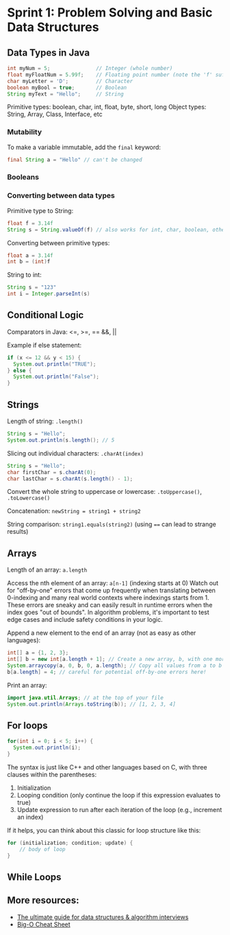 # Sprint 1: Problem Solving and Basic Data Structures

## Data Types in Java

```java
int myNum = 5;               // Integer (whole number)
float myFloatNum = 5.99f;    // Floating point number (note the 'f' suffix on the number itself)
char myLetter = 'D';         // Character
boolean myBool = true;       // Boolean
String myText = "Hello";     // String
```

Primitive types: boolean, char, int, float, byte, short, long
Object types: String, Array, Class, Interface, etc

### Mutability
To make a variable immutable, add the `final` keyword:
```java
final String a = "Hello" // can't be changed
```

### Booleans

### Converting between data types
Primitive type to String:
```java
float f = 3.14f
String s = String.valueOf(f) // also works for int, char, boolean, others
```

Converting between primitive types:
```java
float a = 3.14f
int b = (int)f
```

String to int:
```java
String s = "123"
int i = Integer.parseInt(s)
```


## Conditional Logic
Comparators in Java: <=, >=, ==
&&, ||

Example if else statement:
```java
if (x <= 12 && y < 15) {
  System.out.println("TRUE");
} else {
  System.out.println("False");
}
```

## Strings

Length of string: `.length()`
```java
String s = "Hello";
System.out.println(s.length(); // 5
```

Slicing out individual characters: `.charAt(index)`
```java
String s = "Hello";
char firstChar = s.charAt(0);
char lastChar = s.charAt(s.length() - 1);
```

Convert the whole string to uppercase or lowercase: `.toUppercase()`, `.toLowercase()`

Concatenation: `newString = string1 + string2`

String comparison: `string1.equals(string2)` (using `==` can lead to strange results)


## Arrays
Length of an array: `a.length`

Access the nth element of an array: `a[n-1]` (indexing starts at 0)
Watch out for "off-by-one" errors that come up frequently when translating between 0-indexing and many real world contexts where indexings starts from 1. These errors are sneaky and can easily result in runtime errors when the index goes "out of bounds". In algorithm problems, it's important to test edge cases and include safety conditions in your logic.

Append a new element to the end of an array (not as easy as other languages):
```java
int[] a = {1, 2, 3};
int[] b = new int[a.length + 1]; // Create a new array, b, with one more slot than a
System.arraycopy(a, 0, b, 0, a.length); // Copy all values from a to b
b[a.length] = 4; // careful for potential off-by-one errors here!
```

Print an array:
```java
import java.util.Arrays; // at the top of your file
System.out.println(Arrays.toString(b)); // [1, 2, 3, 4]
```

## For loops
```java
for(int i = 0; i < 5; i++) {
  System.out.println(i);
}
```
The syntax is just like C++ and other languages based on C, with three clauses within the parentheses:
1. Initialization
2. Looping condition (only continue the loop if this expression evaluates to true)
3. Update expression to run after each iteration of the loop (e.g., increment an index)

If it helps, you can think about this classic for loop structure like this:
```java
for (initialization; condition; update) {
    // body of loop 
}
```

## While Loops



## More resources:
* [The ultimate guide for data structures & algorithm interviews](https://dev.to/rahhularora/the-ultimate-guide-for-data-structures-algorithm-interviews-npo)
* [Big-O Cheat Sheet](https://www.bigocheatsheet.com/)
